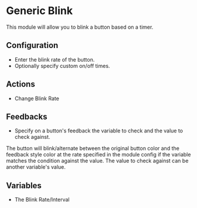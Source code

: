 # Generic Blink
This module will allow you to blink a button based on a timer.

## Configuration
* Enter the blink rate of the button.
* Optionally specify custom on/off times.

## Actions
* Change Blink Rate

## Feedbacks
* Specify on a button's feedback the variable to check and the value to check against.

The button will blink/alternate between the original button color and the feedback style color at the rate specified in the module config if the variable matches the condition against the value. The value to check against can be another variable's value.

## Variables
* The Blink Rate/Interval
